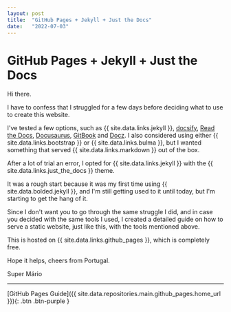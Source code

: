 ```yaml
---
layout: post
title:  "GitHub Pages + Jekyll + Just the Docs"
date:   "2022-07-03"
---
```


# GitHub Pages + Jekyll + Just the Docs

Hi there.

I have to confess that I struggled for a few days before deciding what to use to create this website.

I've tested a few options, such as {{ site.data.links.jekyll }}, [docsify](https://docsify.js.org/), [Read the Docs](https://readthedocs.org/), [Docusaurus](https://docusaurus.io/), [GitBook](https://www.gitbook.com/) and [Docz](https://www.docz.site/). I also considered using either {{ site.data.links.bootstrap }} or {{ site.data.links.bulma }}, but I wanted something that served {{ site.data.links.markdown }} out of the box.

After a lot of trial an error, I opted for {{ site.data.links.jekyll }} with the {{ site.data.links.just_the_docs }} theme.

It was a rough start because it was my first time using {{ site.data.bolded.jekyll }}, and I'm still getting used to it until today, but I'm starting to get the hang of it.

Since I don't want you to go through the same struggle I did, and in case you decided with the same tools I used, I created a detailed guide on how to serve a static website, just like this, with the tools mentioned above.

This is hosted on {{ site.data.links.github_pages }}, which is completely free.

Hope it helps, cheers from Portugal.

Super Mário

---

[GitHub Pages Guide]({{ site.data.repositories.main.github_pages.home_url }}){: .btn .btn-purple }
